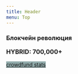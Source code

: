 ```yaml
---
title: Header
menu: Top
---
```


<h3 class="header-font">Блокчейн революция</h3>
<h3 style="margin-top: 0;">HYBRID: 700,000+</h3>
<a href="crowdfund" class="btn btn-xl" style="margin-top: 4px; margin-bottom: -50px; background-color: #90aaaa; border-color:#90cccc;"><i class="fa fa-flag-checkered"></i> crowdfund stats</a><br><br>
